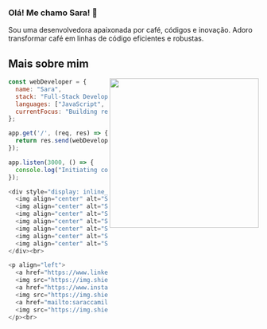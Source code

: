### Olá! Me chamo Sara! 👋
Sou uma desenvolvedora apaixonada por café, códigos e inovação. Adoro transformar café em linhas de código eficientes e robustas.

## Mais sobre mim
<img align="right" width="300" src="https://i2.wp.com/allhtaccess.info/wp-content/uploads/2018/03/programming.gif?fit=1281%2C716&ssl=1" />

```javascript
const webDeveloper = {
  name: "Sara",
  stack: "Full-Stack Developer",
  languages: ["JavaScript", "React", "Node.js", "HTML", "CSS", "PHP"],
  currentFocus: "Building responsive and accessible web applications"
};

app.get('/', (req, res) => {
  return res.send(webDeveloper);
});

app.listen(3000, () => {
  console.log("Initiating code...")
});

<div style="display: inline_block"><br>
  <img align="center" alt="Sara-JS" height="40" width="50" src="javascript-plain.svg"/>
  <img align="center" alt="Sara-React" height="40" width="50" src="react-original.svg"/>
  <img align="center" alt="Sara-Node" height="40" width="50" src="nodejs-original.svg"/>
  <img align="center" alt="Sara-Git" height="40" width="50" src="git-plain.svg"/>
  <img align="center" alt="Sara-HTML" height="40" width="50" src="html5-original.svg"/>
  <img align="center" alt="Sara-CSS" height="40" width="50" src="css3-original.svg"/>
  <img align="center" alt="Sara-PHP" height="40" width="50" src="php-original.svg"/>
</div><br>

<p align="left">
  <a href="https://www.linkedin.com/in/saracamilo/" alt="Linkedin">
  <img src="https://img.shields.io/badge/-LinkedIn-%230077B5?style=for-the-badge&logo=linkedin&logoColor=white"></a>
  <a href="https://www.instagram.com/saracamil.o/" alt="Instagram">
  <img src="https://img.shields.io/badge/-Instagram-%23E4405F?style=for-the-badge&logo=instagram&logoColor=white"></a>
  <a href="mailto:saraccamilo@gmail.com" alt="Gmail">
  <img src="https://img.shields.io/badge/Gmail-D14836?style=for-the-badge&logo=gmail&logoColor=white"></a>
</p><br>
